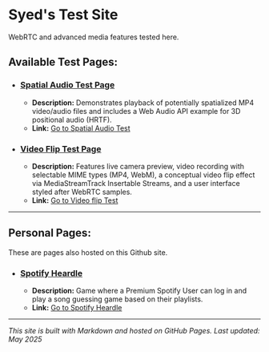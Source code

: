 # Syed's Test Site

WebRTC and advanced media features tested here.

## Available Test Pages:

- ### [Spatial Audio Test Page](./spatial_audio.html)

  - **Description:** Demonstrates playback of potentially spatialized MP4 video/audio files and includes a Web Audio API example for 3D positional audio (HRTF).
  - **Link:** [Go to Spatial Audio Test](./spatial_audio.html)

- ### [Video Flip Test Page](./flip.html)
  - **Description:** Features live camera preview, video recording with selectable MIME types (MP4, WebM), a conceptual video flip effect via MediaStreamTrack Insertable Streams, and a user interface styled after WebRTC samples.
  - **Link:** [Go to Video flip Test](./flip.html)

---

## Personal Pages:

These are pages also hosted on this Github site.

- ### [Spotify Heardle](./heardle/index.html)
  - **Description:** Game where a Premium Spotify User can log in and play a song guessing game based on their playlists.
  - **Link:** [Go to Spotify Heardle](./heardle/index.html)

---

_This site is built with Markdown and hosted on GitHub Pages._
_Last updated: May 2025_

